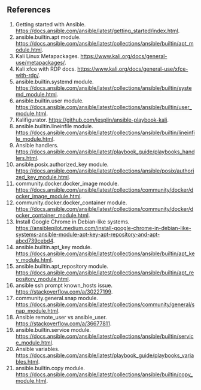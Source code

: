 ## References
1. Getting started with Ansible. https://docs.ansible.com/ansible/latest/getting_started/index.html.
1. ansible.builtin.apt module. https://docs.ansible.com/ansible/latest/collections/ansible/builtin/apt_module.html.
1. Kali Linux Metapackages. https://www.kali.org/docs/general-use/metapackages/.
1. Kali xfce with RDP docs. https://www.kali.org/docs/general-use/xfce-with-rdp/.
1. ansible.builtin.systemd module. https://docs.ansible.com/ansible/latest/collections/ansible/builtin/systemd_module.html.
1. ansible.builtin.user module. https://docs.ansible.com/ansible/latest/collections/ansible/builtin/user_module.html.
1. Kalifigurator. https://github.com/iesplin/ansible-playbook-kali.
1. ansible.builtin.lineinfile module. https://docs.ansible.com/ansible/latest/collections/ansible/builtin/lineinfile_module.html.
1. Ansible handlers. https://docs.ansible.com/ansible/latest/playbook_guide/playbooks_handlers.html.
1. ansible.posix.authorized_key module. https://docs.ansible.com/ansible/latest/collections/ansible/posix/authorized_key_module.html.
1. community.docker.docker_image module. https://docs.ansible.com/ansible/latest/collections/community/docker/docker_image_module.html.
1. community.docker.docker_container module. https://docs.ansible.com/ansible/latest/collections/community/docker/docker_container_module.html.
1. Install Google Chrome in Debian-like systems. https://ansiblepilot.medium.com/install-google-chrome-in-debian-like-systems-ansible-module-apt-key-apt-repository-and-apt-abcd739cebd4.
1. ansible.builtin.apt_key module. https://docs.ansible.com/ansible/latest/collections/ansible/builtin/apt_key_module.html.
1. ansible.builtin.apt_repository module. https://docs.ansible.com/ansible/latest/collections/ansible/builtin/apt_repository_module.html.
1. ansible ssh prompt known_hosts issue. https://stackoverflow.com/a/30227199.
1. community.general.snap module. https://docs.ansible.com/ansible/latest/collections/community/general/snap_module.html.
1. Ansible remote_user vs ansible_user. https://stackoverflow.com/a/36677811.
1. ansible.builtin.service module. https://docs.ansible.com/ansible/latest/collections/ansible/builtin/service_module.html.
1. Ansible variables. https://docs.ansible.com/ansible/latest/playbook_guide/playbooks_variables.html.
1. ansible.builtin.copy module. https://docs.ansible.com/ansible/latest/collections/ansible/builtin/copy_module.html.
